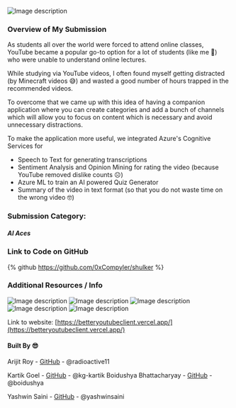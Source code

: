 ![Image description](https://dev-to-uploads.s3.amazonaws.com/uploads/articles/0ng61e62611g5j3bevcq.jpeg)
 
### Overview of My Submission
As students all over the world were forced to attend online classes, YouTube became a popular go-to option for a lot of students (like me 😬) who were unable to understand online lectures.

While studying via YouTube videos, I often found myself getting distracted (by Minecraft videos 😅) and wasted a good number of hours trapped in the recommended videos.

To overcome that we came up with this idea of having a companion application where you can create categories and add a bunch of channels which will allow you to focus on content which is necessary and avoid unnecessary distractions.

To make the application more useful, we integrated Azure's Cognitive Services for 

- Speech to Text for generating transcriptions
- Sentiment Analysis and Opinion Mining for rating the video (because YouTube removed dislike counts ☹️)
- Azure ML to train an AI powered Quiz Generator
- Summary of the video in text format (so that you do not waste time on the wrong video 🤓)

### Submission Category: 

##### AI Aces


### Link to Code on GitHub

{% github https://github.com/0xCompyler/shulker %}

### Additional Resources / Info

![Image description](https://dev-to-uploads.s3.amazonaws.com/uploads/articles/ki08f6hplci55xp6o6h6.jpeg)
![Image description](https://dev-to-uploads.s3.amazonaws.com/uploads/articles/zvbm8xpn4b8ecwmrlhx8.jpeg)
![Image description](https://dev-to-uploads.s3.amazonaws.com/uploads/articles/uohndfm25iz6i57vkota.jpeg)
![Image description](https://dev-to-uploads.s3.amazonaws.com/uploads/articles/syfd7lu8qv75fdetc4tk.jpeg)
![Image description](https://dev-to-uploads.s3.amazonaws.com/uploads/articles/3ib9f5x5d6bqw5a961uf.png)
 
Link to website: [https://betteryoutubeclient.vercel.app/](https://betteryoutubeclient.vercel.app/)

#### Built By 😎

Arijit Roy - [GitHub](https://github.com/0xCompyler) - @radioactive11 

Kartik Goel - [GitHub](https://github.com/kg-kartik) - @kg-kartik 
Boidushya Bhattacharyay - [GitHub](https://github.com/boidushya) - @boidushya 

Yashwin Saini - [GitHub](https://github.com/yash-wins) - @yashwinsaini 
